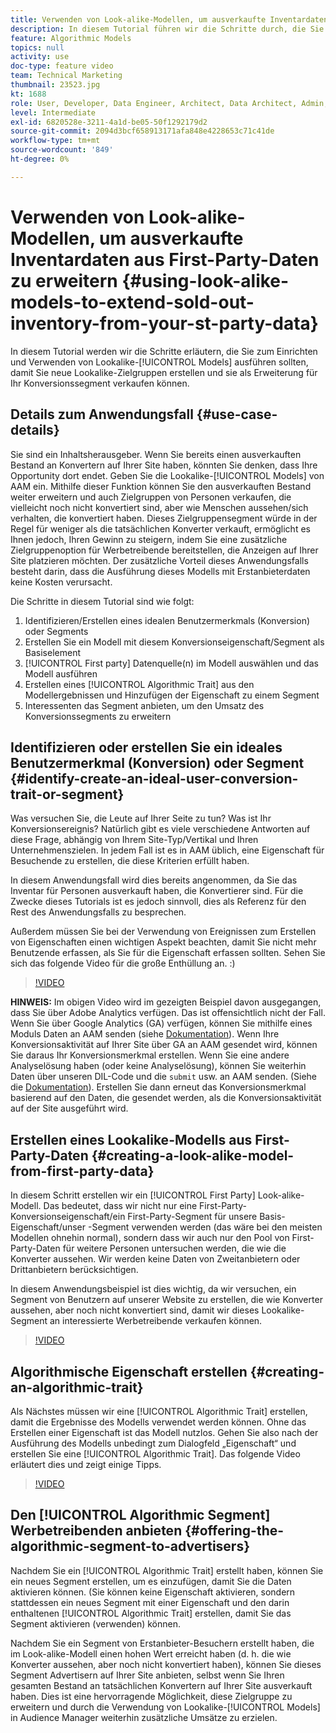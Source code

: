 ```yaml
---
title: Verwenden von Look-alike-Modellen, um ausverkaufte Inventardaten aus First-Party-Daten zu erweitern
description: In diesem Tutorial führen wir die Schritte durch, die Sie zum Einrichten und Verwenden von Look-alike-Modellen ausführen sollten, damit Sie neue Look-alike-Zielgruppen erstellen und sie als Erweiterung für Ihr Konversionssegment verkaufen können.
feature: Algorithmic Models
topics: null
activity: use
doc-type: feature video
team: Technical Marketing
thumbnail: 23523.jpg
kt: 1688
role: User, Developer, Data Engineer, Architect, Data Architect, Admin, Leader
level: Intermediate
exl-id: 6820528e-3211-4a1d-be05-50f1292179d2
source-git-commit: 2094d3bcf658913171afa848e4228653c71c41de
workflow-type: tm+mt
source-wordcount: '849'
ht-degree: 0%

---
```


# Verwenden von Look-alike-Modellen, um ausverkaufte Inventardaten aus First-Party-Daten zu erweitern {#using-look-alike-models-to-extend-sold-out-inventory-from-your-st-party-data}

In diesem Tutorial werden wir die Schritte erläutern, die Sie zum Einrichten und Verwenden von Lookalike-[!UICONTROL Models] ausführen sollten, damit Sie neue Lookalike-Zielgruppen erstellen und sie als Erweiterung für Ihr Konversionssegment verkaufen können.

## Details zum Anwendungsfall {#use-case-details}

Sie sind ein Inhaltsherausgeber. Wenn Sie bereits einen ausverkauften Bestand an Konvertern auf Ihrer Site haben, könnten Sie denken, dass Ihre Opportunity dort endet. Geben Sie die Lookalike-[!UICONTROL Models] von AAM ein. Mithilfe dieser Funktion können Sie den ausverkauften Bestand weiter erweitern und auch Zielgruppen von Personen verkaufen, die vielleicht noch nicht konvertiert sind, aber wie Menschen aussehen/sich verhalten, die konvertiert haben. Dieses Zielgruppensegment würde in der Regel für weniger als die tatsächlichen Konverter verkauft, ermöglicht es Ihnen jedoch, Ihren Gewinn zu steigern, indem Sie eine zusätzliche Zielgruppenoption für Werbetreibende bereitstellen, die Anzeigen auf Ihrer Site platzieren möchten. Der zusätzliche Vorteil dieses Anwendungsfalls besteht darin, dass die Ausführung dieses Modells mit Erstanbieterdaten keine Kosten verursacht.

Die Schritte in diesem Tutorial sind wie folgt:

1. Identifizieren/Erstellen eines idealen Benutzermerkmals (Konversion) oder Segments
1. Erstellen Sie ein Modell mit diesem Konversionseigenschaft/Segment als Basiselement
1. [!UICONTROL First party] Datenquelle(n) im Modell auswählen und das Modell ausführen
1. Erstellen eines [!UICONTROL Algorithmic Trait] aus den Modellergebnissen und Hinzufügen der Eigenschaft zu einem Segment
1. Interessenten das Segment anbieten, um den Umsatz des Konversionssegments zu erweitern

## Identifizieren oder erstellen Sie ein ideales Benutzermerkmal (Konversion) oder Segment {#identify-create-an-ideal-user-conversion-trait-or-segment}

Was versuchen Sie, die Leute auf Ihrer Seite zu tun? Was ist Ihr Konversionsereignis? Natürlich gibt es viele verschiedene Antworten auf diese Frage, abhängig von Ihrem Site-Typ/Vertikal und Ihren Unternehmenszielen. In jedem Fall ist es in AAM üblich, eine Eigenschaft für Besuchende zu erstellen, die diese Kriterien erfüllt haben.

In diesem Anwendungsfall wird dies bereits angenommen, da Sie das Inventar für Personen ausverkauft haben, die Konvertierer sind. Für die Zwecke dieses Tutorials ist es jedoch sinnvoll, dies als Referenz für den Rest des Anwendungsfalls zu besprechen.

Außerdem müssen Sie bei der Verwendung von Ereignissen zum Erstellen von Eigenschaften einen wichtigen Aspekt beachten, damit Sie nicht mehr Benutzende erfassen, als Sie für die Eigenschaft erfassen sollten. Sehen Sie sich das folgende Video für die große Enthüllung an. :)

>[!VIDEO](https://video.tv.adobe.com/v/328027/?quality=12&captions=ger)

**HINWEIS:** Im obigen Video wird im gezeigten Beispiel davon ausgegangen, dass Sie über Adobe Analytics verfügen. Das ist offensichtlich nicht der Fall. Wenn Sie über Google Analytics (GA) verfügen, können Sie mithilfe eines Moduls Daten an AAM senden (siehe [Dokumentation](https://experienceleague.adobe.com/docs/audience-manager/user-guide/dil-api/dil-overview.html?lang=de)). Wenn Ihre Konversionsaktivität auf Ihrer Site über GA an AAM gesendet wird, können Sie daraus Ihr Konversionsmerkmal erstellen. Wenn Sie eine andere Analyselösung haben (oder keine Analyselösung), können Sie weiterhin Daten über unseren DIL-Code und die `submit` usw. an AAM senden. (Siehe die [Dokumentation](https://experienceleague.adobe.com/docs/audience-manager/user-guide/dil-api/dil-modules.html?lang=de)). Erstellen Sie dann erneut das Konversionsmerkmal basierend auf den Daten, die gesendet werden, als die Konversionsaktivität auf der Site ausgeführt wird.

## Erstellen eines Lookalike-Modells aus First-Party-Daten {#creating-a-look-alike-model-from-first-party-data}

In diesem Schritt erstellen wir ein [!UICONTROL First Party] Look-alike-Modell. Das bedeutet, dass wir nicht nur eine First-Party-Konversionseigenschaft/ein First-Party-Segment für unsere Basis-Eigenschaft/unser -Segment verwenden werden (das wäre bei den meisten Modellen ohnehin normal), sondern dass wir auch nur den Pool von First-Party-Daten für weitere Personen untersuchen werden, die wie die Konverter aussehen. Wir werden keine Daten von Zweitanbietern oder Drittanbietern berücksichtigen.

In diesem Anwendungsbeispiel ist dies wichtig, da wir versuchen, ein Segment von Benutzern auf unserer Website zu erstellen, die wie Konverter aussehen, aber noch nicht konvertiert sind, damit wir dieses Lookalike-Segment an interessierte Werbetreibende verkaufen können.

>[!VIDEO](https://video.tv.adobe.com/v/328071/?quality-12&captions=ger)

## Algorithmische Eigenschaft erstellen {#creating-an-algorithmic-trait}

Als Nächstes müssen wir eine [!UICONTROL Algorithmic Trait] erstellen, damit die Ergebnisse des Modells verwendet werden können. Ohne das Erstellen einer Eigenschaft ist das Modell nutzlos. Gehen Sie also nach der Ausführung des Modells unbedingt zum Dialogfeld „Eigenschaft“ und erstellen Sie eine [!UICONTROL Algorithmic Trait]. Das folgende Video erläutert dies und zeigt einige Tipps.

>[!VIDEO](https://video.tv.adobe.com/v/29354/?quality=12&captions=ger)

## Den [!UICONTROL Algorithmic Segment] Werbetreibenden anbieten {#offering-the-algorithmic-segment-to-advertisers}

Nachdem Sie ein [!UICONTROL Algorithmic Trait] erstellt haben, können Sie ein neues Segment erstellen, um es einzufügen, damit Sie die Daten aktivieren können. (Sie können keine Eigenschaft aktivieren, sondern stattdessen ein neues Segment mit einer Eigenschaft und den darin enthaltenen [!UICONTROL Algorithmic Trait] erstellen, damit Sie das Segment aktivieren (verwenden) können.

Nachdem Sie ein Segment von Erstanbieter-Besuchern erstellt haben, die im Look-alike-Modell einen hohen Wert erreicht haben (d. h. die wie Konverter aussehen, aber noch nicht konvertiert haben), können Sie dieses Segment Advertisern auf Ihrer Site anbieten, selbst wenn Sie Ihren gesamten Bestand an tatsächlichen Konvertern auf Ihrer Site ausverkauft haben. Dies ist eine hervorragende Möglichkeit, diese Zielgruppe zu erweitern und durch die Verwendung von Lookalike-[!UICONTROL Models] in Audience Manager weiterhin zusätzliche Umsätze zu erzielen.
